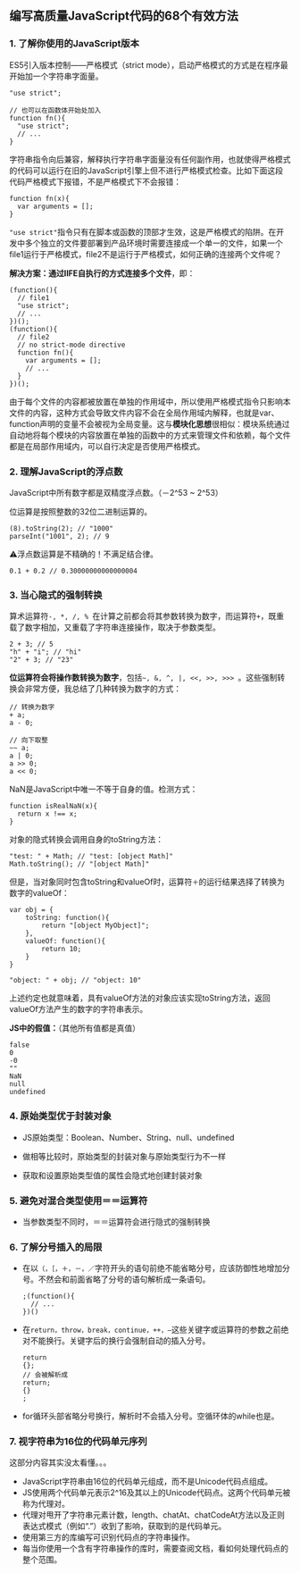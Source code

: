 ## 编写高质量JavaScript代码的68个有效方法



### 1. 了解你使用的JavaScript版本

ES5引入版本控制——严格模式（strict mode），启动严格模式的方式是在程序最开始加一个字符串字面量。

```
"use strict";

// 也可以在函数体开始处加入
function fn(){
  "use strict";
  // ...
}
```

字符串指令向后兼容，解释执行字符串字面量没有任何副作用，也就使得严格模式的代码可以运行在旧的JavaScript引擎上但不进行严格模式检查。比如下面这段代码严格模式下报错，不是严格模式下不会报错：

```
function fn(x){
  var arguments = [];
}
```

`"use strict"`指令只有在脚本或函数的顶部才生效，这是严格模式的陷阱。在开发中多个独立的文件要部署到产品环境时需要连接成一个单一的文件，如果一个file1运行于严格模式，file2不是运行于严格模式，如何正确的连接两个文件呢？

**解决方案：通过IIFE自执行的方式连接多个文件**，即：

```
(function(){
  // file1
  "use strict";
  // ...
})();
(function(){
  // file2
  // no strict-mode directive
  function fn(){
    var arguments = [];
    // ...
  }
})();
```

由于每个文件的内容都被放置在单独的作用域中，所以使用严格模式指令只影响本文件的内容，这种方式会导致文件内容不会在全局作用域内解释，也就是var、function声明的变量不会被视为全局变量。这与**模块化思想**很相似：模块系统通过自动地将每个模块的内容放置在单独的函数中的方式来管理文件和依赖，每个文件都是在局部作用域内，可以自行决定是否使用严格模式。




### 2. 理解JavaScript的浮点数

JavaScript中所有数字都是双精度浮点数。（－2^53 ~ 2^53）

位运算是按照整数的32位二进制运算的。

```
(8).toString(2); // "1000"
parseInt("1001", 2); // 9
```

⚠️浮点数运算是不精确的！不满足结合律。

```
0.1 + 0.2 // 0.30000000000000004
```



### 3. 当心隐式的强制转换

算术运算符`-, *, /, % `在计算之前都会将其参数转换为数字，而运算符`+`，既重载了数字相加，又重载了字符串连接操作，取决于参数类型。

```
2 + 3; // 5
"h" + "i"; // "hi"
"2" + 3; // "23"
```

**位运算符会将操作数转换为数字**，包括`~, &, ^, |, <<, >>, >>> `。这些强制转换会非常方便，我总结了几种转换为数字的方式：

```
// 转换为数字
+ a;
a - 0;

// 向下取整
~~ a;
a | 0;
a >> 0;
a << 0;
```

NaN是JavaScript中唯一不等于自身的值。检测方式：

```
function isRealNaN(x){
  return x !== x;
}
```

对象的隐式转换会调用自身的toString方法：

```
"test: " + Math; // "test: [object Math]"
Math.toString(); // "[object Math]"
```

但是，当对象同时包含toString和valueOf时，运算符`＋`的运行结果选择了转换为数字的valueOf：

```
var obj = {
	toString: function(){
		return "[object MyObject]";
	},
	valueOf: function(){
		return 10;
	}
}

"object: " + obj; // "object: 10"
```

上述约定也就意味着，具有valueOf方法的对象应该实现toString方法，返回valueOf方法产生的数字的字符串表示。

**JS中的假值：**（其他所有值都是真值）

```
false
0
-0
""
NaN
null
undefined
```



### 4. 原始类型优于封装对象

* JS原始类型：Boolean、Number、String、null、undefined

* 做相等比较时，原始类型的封装对象与原始类型行为不一样

* 获取和设置原始类型值的属性会隐式地创建封装对象


### 5. 避免对混合类型使用＝＝运算符

* 当参数类型不同时，＝＝运算符会进行隐式的强制转换


### 6. 了解分号插入的局限

* 在以`（，［，＋，－，／`字符开头的语句前绝不能省略分号，应该防御性地增加分号。不然会和前面省略了分号的语句解析成一条语句。

  ```
  ;(function(){
    // ...
  })()
  ```

* 在`return，throw，break，continue，++，—`这些关键字或运算符的参数之前绝对不能换行。关键字后的换行会强制自动的插入分号。

  ```
  return
  {};
  // 会被解析成
  return;
  {}
  ;
  ```

* for循环头部省略分号换行，解析时不会插入分号。空循环体的while也是。



### 7. 视字符串为16位的代码单元序列

这部分内容其实没太看懂。。。

* JavaScript字符串由16位的代码单元组成，而不是Unicode代码点组成。
* JS使用两个代码单元表示2^16及其以上的Unicode代码点。这两个代码单元被称为代理对。
* 代理对甩开了字符串元素计数，length、chatAt、chatCodeAt方法以及正则表达式模式（例如“.”）收到了影响，获取到的是代码单元。
* 使用第三方的库编写可识别代码点的字符串操作。
* 每当你使用一个含有字符串操作的库时，需要查阅文档，看如何处理代码点的整个范围。
